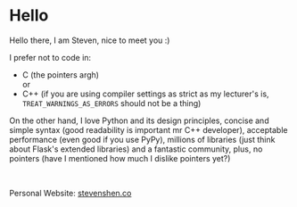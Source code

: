# Hello
Hello there, I am Steven, nice to meet you :)

I prefer not to code in:
* C (the pointers argh) 
<br>or 
* C++ (if you are using compiler settings as strict as my lecturer's is, <code>TREAT_WARNINGS_AS_ERRORS</code> should not be a thing) 

On the other hand, I love Python and its design principles, concise and simple syntax (good readability is important mr C++ developer), acceptable performance (even good if you use PyPy), millions of libraries (just think about Flask's extended libraries) and a fantastic community, plus, no pointers (have I mentioned how much I dislike pointers yet?)

<br>

Personal Website: [stevenshen.co](https://stevenshen.co)
